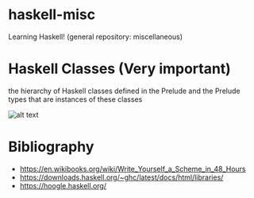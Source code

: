 # haskell-misc
Learning Haskell! (general repository: miscellaneous)

# Haskell Classes (Very important)
the hierarchy of Haskell classes defined in the Prelude and the Prelude types that are instances of these classes

![alt text](https://www.haskell.org/onlinereport/haskell2010/haskell2x.png)

# Bibliography

* https://en.wikibooks.org/wiki/Write_Yourself_a_Scheme_in_48_Hours
* https://downloads.haskell.org/~ghc/latest/docs/html/libraries/
* https://hoogle.haskell.org/

